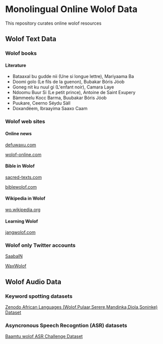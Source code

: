 # Monolingual Online Wolof Data #
This repository curates online wolof resources 

## Wolof Text Data ##

### Wolof books ###

#### Literature ####

<ul>
  <li>Bataaxal bu gudde nii (Une si longue lettre), Mariyaama Ba</li>
  <li>Doomi golo (Le fils de la guenon), Bubakar Bόris Jόob</li>
  <li>Goneg nit ku nuul gi (L'enfant noir), Camara Laye</li>
  <li> Ndoomu Buur Si (Le petit prince), Antoine de Saint Exupery </li>
  <li>Bàmmeelu Kocc Barma, Buubakar Bóris Jóob</li>
  <li>Puukare, Ceerno Séydu Sàll</li>
  <li>Doxandéem, Ibraayima Saaxo Caam</li>
</ul>

### Wolof web sites ###

#### Online news ####

[defuwaxu.com](https://www.defuwaxu.com/) 

[wolof-online.com](https://www.wolof-online.com/)

#### Bible in Wolof ####

[sacred-texts.com](https://www.sacred-texts.com/bib/wb/wlf/index.htm)

[biblewolof.com](http://biblewolof.com/)

#### Wikipedia in Wolof ###

[wo.wikipedia.org](https://wo.wikipedia.org/wiki/X%C3%ABt_wu_nj%C3%ABkk)

#### Learning Wolof ####

[jangwolof.com](https://jangwolof.com/)

### Wolof only Twitter accounts ###

[SaabalN](https://twitter.com/SaabalN)

[WaxWolof](https://twitter.com/WaxWolof)

## Wolof Audio Data ##

### Keyword spotting datasets ###

 [Zenodo African Languages (Wolof,Pulaar,Serere,Mandinka,Diola,Soninke) Dataset](https://zenodo.org/record/4661645#.YuaAPNJBxNg)
 
 ### Asyncronous Speech Recogntion (ASR) datasets ###
 
 [Baamtu wolof ASR Challenge Dataset](https://zindi.africa/competitions/ai4d-baamtu-datamation-automatic-speech-recognition-in-wolof/data)

